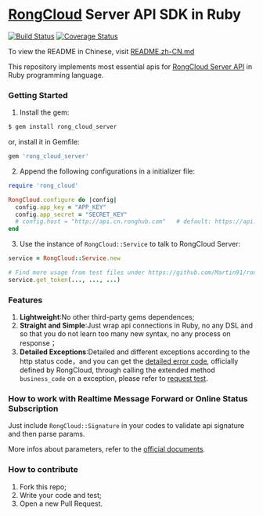 [RongCloud](http://rongcloud.cn/) Server API SDK in Ruby
===
[![Build Status](https://travis-ci.org/Martin91/rong_cloud.svg?branch=master)](https://travis-ci.org/Martin91/rong_cloud)
[![Coverage Status](https://coveralls.io/repos/github/Martin91/rong_cloud/badge.svg?branch=master)](https://coveralls.io/github/Martin91/rong_cloud?branch=master)

To view the README in Chinese, visit [README.zh-CN.md](./README.zh-CN.md)

This repository implements most essential apis for [RongCloud Server API](http://www.rongcloud.cn/docs/server.html) in Ruby programming language.

### Getting Started
1. Install the gem:

  ```sh
  $ gem install rong_cloud_server
  ```

  or, install it in Gemfile:

  ```ruby
  gem 'rong_cloud_server'
  ```

2. Append the following configurations in a initializer file:

  ```ruby
  require 'rong_cloud'

  RongCloud.configure do |config|
    config.app_key = "APP_KEY"
    config.app_secret = "SECRET_KEY"
    # config.host = "http://api.cn.ronghub.com"   # default: https://api.cn.ronghub.com, use http here is just convenient for debugging
  end
  ```
3. Use the instance of `RongCloud::Service` to talk to RongCloud Server:

  ```ruby
  service = RongCloud::Service.new

  # Find more usage from test files under https://github.com/Martin91/rong_cloud/tree/master/test/rong_cloud/services
  service.get_token(..., ..., ...)
  ```

### Features
1. **Lightweight**:No other third-party gems dependences;
2. **Straight and Simple**:Just wrap api connections in Ruby, no any DSL and so that you do not learn too many new syntax, no any process on response；
3. **Detailed Exceptions**:Detailed and different exceptions according to the http status code，and you can get the [detailed error code](http://www.rongcloud.cn/docs/server.html#业务返回码), officially defined by RongCloud, through calling the extended method `business_code` on a exception, please refer to [request test](https://github.com/Martin91/rong_cloud/blob/master/test/rong_cloud/request_test.rb).

### How to work with Realtime Message Forward or Online Status Subscription
Just include `RongCloud::Signature` in your codes to validate api signature and then parse params.

More infos about parameters, refer to the [official documents](http://www.rongcloud.cn/docs/server.html#服务端实时消息路由).

### How to contribute
1. Fork this repo;
2. Write your code and test;
3. Open a new Pull Request.